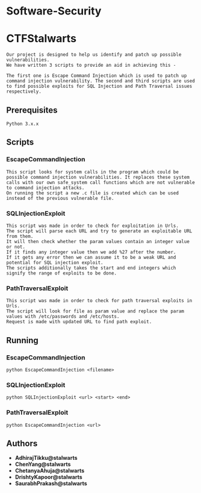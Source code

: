 # Software-Security
# CTFStalwarts

```
Our project is designed to help us identify and patch up possible vulnerabilities.
We have written 3 scripts to provide an aid in achieving this -

The first one is Escape Command Injection which is used to patch up command injection vulnerability. The second and third scripts are used to find possible exploits for SQL Injection and Path Traversal issues respectively.
```

## Prerequisites

```
Python 3.x.x
```

## Scripts

### EscapeCommandInjection

```
This script looks for system calls in the program which could be possible command injection vulnerabilities. It replaces these system calls with our own safe_system call functions which are not vulnerable to command injection attacks.
On running the script a new .c file is created which can be used instead of the previous vulnerable file.
```

### SQLInjectionExploit

```
This script was made in order to check for exploitation in Urls.
The script will parse each URL and try to generate an exploitable URL from them.
It will then check whether the param values contain an integer value or not.
If it finds any integer value then we add %27 after the number.
If it gets any error then we can assume it to be a weak URL and potential for SQL injection exploit.
The scripts additionally takes the start and end integers which signify the range of exploits to be done.
```

### PathTraversalExploit

```
This script was made in order to check for path traversal exploits in Urls.
The script will look for file as param value and replace the param values with /etc/passwords and /etc/hosts.
Request is made with updated URL to find path exploit.
```

## Running

### EscapeCommandInjection

```
python EscapeCommandInjection <filename>
```

### SQLInjectionExploit

```
python SQLInjectionExploit <url> <start> <end>
```

### PathTraversalExploit

```
python EscapeCommandInjection <url>
```

## Authors

* **AdhirajTikku@stalwarts**
* **ChenYang@stalwarts**
* **ChetanyaAhuja@stalwarts**
* **DrishtyKapoor@stalwarts**
* **SaurabhPrakash@stalwarts**
